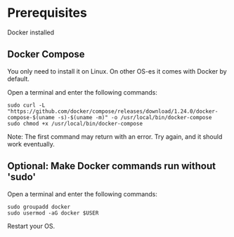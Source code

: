 # Prerequisites

Docker installed
## Docker Compose

You only need to install it on Linux. On other OS-es it comes with Docker by default.

Open a terminal and enter the following commands:
```
sudo curl -L "https://github.com/docker/compose/releases/download/1.24.0/docker-compose-$(uname -s)-$(uname -m)" -o /usr/local/bin/docker-compose
sudo chmod +x /usr/local/bin/docker-compose
```

Note: The first command may return with an error. Try again, and it should work eventually.

## Optional: Make Docker commands run without 'sudo'

Open a terminal and enter the following commands:
```
sudo groupadd docker
sudo usermod -aG docker $USER
```

Restart your OS.